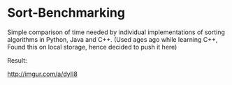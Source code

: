 # Sort-Benchmarking
Simple comparison of time needed by individual implementations of sorting algorithms in Python, Java and C++. 
(Used ages ago while learning C++, Found this on local storage, hence decided to push it here)

Result: 

http://imgur.com/a/dyII8
